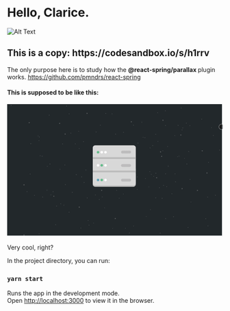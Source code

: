 <h1> Hello, Clarice. </h1>

![Alt Text](https://media.giphy.com/media/146NwA4ucisPoA/giphy.gif)

<h2>This is a <strong> copy</strong>: https://codesandbox.io/s/h1rrv </h2>

The only purpose here is to study how the <strong>@react-spring/parallax </strong> plugin works. https://github.com/pmndrs/react-spring

<h4>This is supposed to be like this:</h4>

![Alt Text](public/show.gif)

Very cool, right?

In the project directory, you can run:

### `yarn start`

Runs the app in the development mode.\
Open [http://localhost:3000](http://localhost:3000) to view it in the browser.



